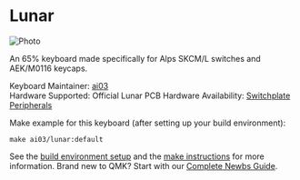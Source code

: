 # Lunar

![Photo](https://i.imgur.com/hYoW8IJ.jpg)

An 65% keyboard made specifically for Alps SKCM/L switches and AEK/M0116 keycaps.

Keyboard Maintainer: [ai03](https://github.com/ai03-2725)  
Hardware Supported: Official Lunar PCB
Hardware Availability: [Switchplate Peripherals](https://switchplate.co/)

Make example for this keyboard (after setting up your build environment):

    make ai03/lunar:default

See the [build environment setup](https://docs.qmk.fm/#/getting_started_build_tools) and the [make instructions](https://docs.qmk.fm/#/getting_started_make_guide) for more information. Brand new to QMK? Start with our [Complete Newbs Guide](https://docs.qmk.fm/#/newbs).
